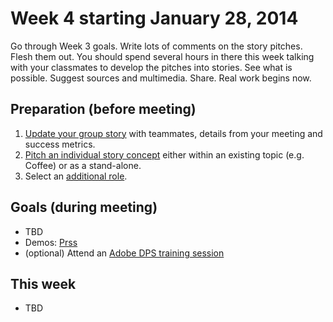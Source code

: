 # Week 4 starting January 28, 2014

Go through Week 3 goals. Write lots of comments on the story pitches. Flesh them out. You should spend several hours in there this week talking with your classmates to develop the pitches into stories. See what is possible. Suggest sources and multimedia. Share. Real work begins now.

## Preparation (before meeting)

1. [Update your group story](https://github.com/gotoplanb/jou4445c/issues?milestone=1&page=1&state=open) with teammates, details from your meeting and success metrics.
2. [Pitch an individual story concept](https://github.com/gotoplanb/jou4445c/issues?milestone=1&page=1&state=open) either within an existing topic (e.g. Coffee) or as a stand-alone.
3. Select an [additional role](https://docs.google.com/forms/d/1eFQaPRcuJP1gNwgBYKirmEdxfDqHKyl7mqVdeXrhsXY/viewform).

## Goals (during meeting)

- TBD
- Demos: [Prss](http://prss.com/)
- (optional) Attend an [Adobe DPS training session](http://edu.adobeeventsonline.com/DPS/2014/UF/invite.html)

## This week

- TBD
